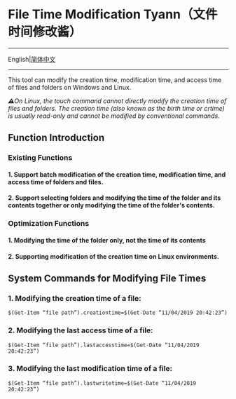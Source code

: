 # File Time Modification Tyann（文件时间修改酱）

---

English|[简体中文](https://github.com/Cheng-MaoMao/Windows-File-Time-Modification-Tool/blob/main/README.md)

---

This tool can modify the creation time, modification time, and access time of files and folders on Windows and Linux.

*⚠️On Linux, the touch command cannot directly modify the creation time of files and folders. The creation time (also known as the birth time or crtime) is usually read-only and cannot be modified by conventional commands.*

## Function Introduction

### Existing Functions

#### 1. Support batch modification of the creation time, modification time, and access time of folders and files.

#### 2. Support selecting folders and modifying the time of the folder and its contents together or only modifying the time of the folder's contents.

### Optimization Functions

#### 1. Modifying the time of the folder only, not the time of its contents

#### 2. Supporting modification of the creation time on Linux environments.

## System Commands for Modifying File Times

### 1. Modifying the creation time of a file:

`$(Get-Item “file path”).creationtime=$(Get-Date “11/04/2019 20:42:23”)`

### 2. Modifying the last access time of a file:

`$(Get-Item “file path”).lastaccesstime=$(Get-Date “11/04/2019 20:42:23”)`

### 3. Modifying the last modification time of a file:

`$(Get-Item “file path”).lastwritetime=$(Get-Date “11/04/2019 20:42:23”)`
